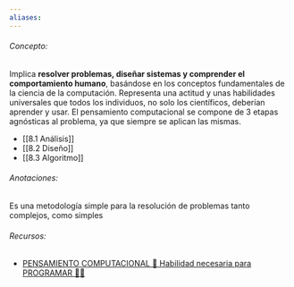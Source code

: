 ```yaml
---
aliases:
---
```

###### Concepto:

Implica **resolver problemas, diseñar sistemas y comprender el comportamiento humano**, basándose en los conceptos fundamentales de la ciencia de la computación.
Representa una actitud y unas habilidades universales que todos los individuos, no solo los científicos, deberían aprender y usar.  El pensamiento computacional se compone de 3 etapas agnósticas al problema, ya que siempre se aplican las mismas. 

- [[8.1 Análisis]]
- [[8.2 Diseño]]
- [[8.3 Algoritmo]]

###### Anotaciones:

Es una metodología simple para la resolución de problemas tanto complejos, como simples
###### Recursos:

- [PENSAMIENTO COMPUTACIONAL 🧠 Habilidad necesaria para PROGRAMAR 👩‍💻](https://www.youtube.com/watch?v=O1gXdte5kIM&list=PLOw7b-NX043aSbY2yj19Dan6bGwDsEhls&index=2)